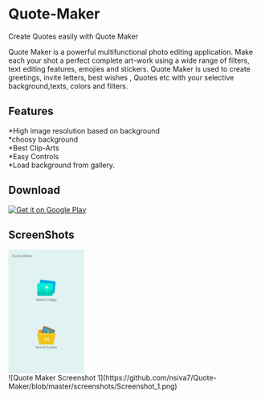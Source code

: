 # Quote-Maker
Create Quotes easily with Quote Maker

Quote Maker is a powerful multifunctional photo editing application.  Make each your shot a perfect complete art-work using a wide range of filters,  text editing features, emojies and stickers. 
Quote Maker is used to create greetings, invite letters, best wishes , Quotes etc with your selective background,texts, colors and filters.

Features
-----------
*High image resolution based on background</br>
*choosy background</br>
*Best Clip-Arts</br>
*Easy Controls</br>
*Load background from gallery.

Download
-----------
[<img alt="Get it on Google Play" height="80" src="https://play.google.com/intl/en_us/badges/images/generic/en_badge_web_generic.png">](https://play.google.com/store/apps/details?id=siva.app.quotemaker)


ScreenShots
-----------
<div style="display:flex;">
<img alt="Quote Maker Screenshot 1" src="screenshots/Screenshot_1.png" width="30%">
</div>
![Quote Maker Screenshot 1](https://github.com/nsiva7/Quote-Maker/blob/master/screenshots/Screenshot_1.png)